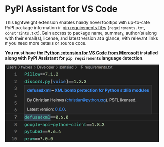 # PyPI Assistant for VS Code

This lightweight extension enables handy hover tooltips with up-to-date PyPI package information in [pip requirements files](https://pip.pypa.io/en/stable/user_guide/#requirements-files) (`requirements.txt`, `constraints.txt`). Gain access to package name, summary, author(s) along with their email(s), license, and latest version at a glance, with relevant links if you need more details or source code.

**You must have the [Python extension for VS Code from Microsoft](https://marketplace.visualstudio.com/items?itemName=ms-python.python) installed along with PyPI Assistant for `pip requirements` language detection.**

![Hover tooltip preview](preview.png)
